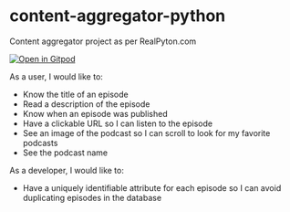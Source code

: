 # content-aggregator-python
Content aggregator project as per RealPyton.com


[![Open in Gitpod](https://gitpod.io/button/open-in-gitpod.svg)](https://gitpod.io/#https://github.com/Didgerydont/content-aggregator-python)


As a user, I would like to:

  - Know the title of an episode
  - Read a description of the episode
  - Know when an episode was published
  - Have a clickable URL so I can listen to the episode
  - See an image of the podcast so I can scroll to look
    for my favorite podcasts
  - See the podcast name

As a developer, I would like to:

  - Have a uniquely identifiable attribute for each episode
    so I can avoid duplicating episodes in the database